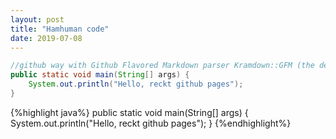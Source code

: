 ```yaml
---
layout: post
title: "Hamhuman code"
date: 2019-07-08
---
```

```java
//github way with Github Flavored Markdown parser Kramdown::GFM (the default one).
public static void main(String[] args) {
    System.out.println("Hello, reckt github pages");
}
```

{%highlight java%}
public static void main(String[] args) {
    System.out.println("Hello, reckt github pages");
}
{%endhighlight%}